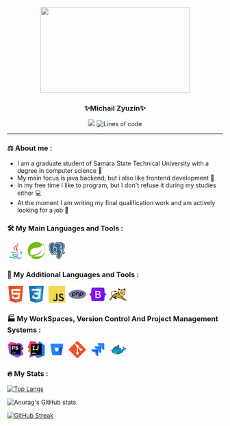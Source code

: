 <div id="header" align="center">
    <img src="https://media.giphy.com/media/123t0dxx3bQdCE/giphy.gif" height="200" width="349" />
</div>
<div id="header2" align="center">
  
  <h3>✨Michail Zyuzin✨</h3>
  <img src="https://img.shields.io/github/followers/Zyuzin-package?style=for-the-badge"/>
<!--   <img src="https://img.shields.io/tokei/lines/github/Zyuzin-package/Online-Store/tree/main/Diplom?style=for-the-badge"/> -->
    <img alt="Lines of code" src="https://img.shields.io/tokei/lines/github/Zyuzin-package/Online-Store?style=for-the-badge">
<!--   <img src="https://img.shields.io/github/directory-file-count/Zyuzin-package/Online-Store/tree/main/Diplom?style=for-the-badge"/> -->
</div>

---
### :balance_scale: About me :

* I am a graduate student of Samara State Technical University with a degree in computer science 	:school:
* My main focus is java backend, but i also like frontend development :briefcase:
*	In my free time I like to program, but I don't refuse it during my studies either :computer:
*	At the moment I am writing my final qualification work and am actively looking for a job :steam_locomotive:

### :hammer_and_wrench: My Main Languages and Tools :
<img src="https://github.com/devicons/devicon/blob/master/icons/java/java-original.svg" title="Java" alt="Java" width="40" height="40"/>&nbsp;
<img src="https://github.com/devicons/devicon/blob/master/icons/spring/spring-original.svg" title="Spring" alt="Spring" width="40" height="40"/>&nbsp;
<img src="https://github.com/devicons/devicon/blob/master/icons/postgresql/postgresql-original.svg" title="postgresql" alt="postgresql" width="40" height="40"/>&nbsp;

### :shopping_cart: My Additional Languages and Tools :
<img src="https://github.com/devicons/devicon/blob/master/icons/html5/html5-original.svg" title="html5" alt="html5" width="40" height="40"/>&nbsp;
<img src="https://github.com/devicons/devicon/blob/master/icons/css3/css3-original.svg" title="css3" alt="css3" width="40" height="40"/>&nbsp;
<img src="https://github.com/devicons/devicon/blob/master/icons/javascript/javascript-original.svg" title="javascript" alt="javascript" width="40" height="40"/>&nbsp;
<img src="https://github.com/devicons/devicon/blob/master/icons/php/php-original.svg" title="php" alt="php" width="40" height="40"/>&nbsp;
<img src="https://github.com/devicons/devicon/blob/master/icons/bootstrap/bootstrap-original.svg" title="bootstrap" alt="bootstrap" width="40" height="40"/>&nbsp;
<img src="https://github.com/devicons/devicon/blob/master/icons/tomcat/tomcat-original.svg" title="tomcat" alt="tomcat" width="40" height="40"/>&nbsp;

### :factory: My WorkSpaces, Version Control And Project Management Systems : 
<img src="https://github.com/devicons/devicon/blob/master/icons/phpstorm/phpstorm-original.svg" title="phpstorm" alt="phpstorm" width="40" height="40"/>&nbsp;
<img src="https://github.com/devicons/devicon/blob/master/icons/intellij/intellij-original.svg" title="intellij" alt="intellij" width="40" height="40"/>&nbsp;
<img src="https://github.com/devicons/devicon/blob/master/icons/bitbucket/bitbucket-original.svg" title="bitbucket" alt="bitbucket" width="40" height="40"/>&nbsp;
<img src="https://github.com/devicons/devicon/blob/master/icons/git/git-original.svg" title="git" alt="git" width="40" height="40"/>&nbsp;
<img src="https://github.com/devicons/devicon/blob/master/icons/jira/jira-original.svg" title="jira" alt="jira" width="40" height="40"/>&nbsp;
<img src="https://github.com/devicons/devicon/blob/master/icons/docker/docker-original.svg" title="jira" alt="jira" width="40" height="40"/>&nbsp;

### :fire: My Stats :
[![Top Langs](https://github-readme-stats.vercel.app/api/top-langs/?username=Zyuzin-package&langs_count=8)](https://github.com/anuraghazra/github-readme-stats)

![Anurag's GitHub stats](https://github-readme-stats.vercel.app/api?username=Zyuzin-package&show_icons=true&theme=transparent)

[![GitHub Streak](http://github-readme-streak-stats.herokuapp.com?user=Zyuzin-package)](https://git.io/streak-stats)

